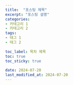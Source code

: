 ```yaml
---
title:  "포스팅 제목"
excerpt: "포스팅 설명"
categories: 
- 카테고리 1
- 카테고리 2
tags:
- 태그 1
- 태그 2
 
toc_label: 목차 제목
toc: true
toc_sticky: true
 
date: 2024-07-20
last_modified_at: 2024-07-20
---
```

